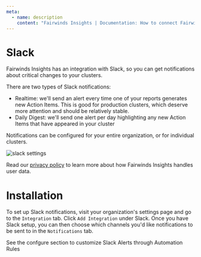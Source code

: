 ```yaml
---
meta:
  - name: description
    content: "Fairwinds Insights | Documentation: How to connect Fairwinds Insights to GitHub. "
---
```

# Slack

Fairwinds Insights has an integration with Slack, so you can get notifications
about critical changes to your clusters.

There are two types of Slack notifications:
* Realtime: we'll send an alert every time one of your reports generates new Action Items.
This is good for production clusters, which deserve more attention and should be relatively stable.
* Daily Digest: we'll send one alert per day highlighting any new Action Items that have appeared
in your cluster

Notifications can be configured for your entire organization, or for individual clusters.

<img :src="$withBase('/img/slack.png')" alt="slack settings">

Read our [privacy policy](https://www.fairwinds.com/privacy-policy) to learn more about how Fairwinds Insights handles user data.

# Installation
To set up Slack notifications, visit your organization's settings page and go to the `Integration` tab.
Click `Add Integration` under Slack. Once you have Slack setup, you can then choose which channels you'd like notifications to be
sent to in the `Notifications` tab.

See the confgure section to customize Slack Alerts through Automation Rules
